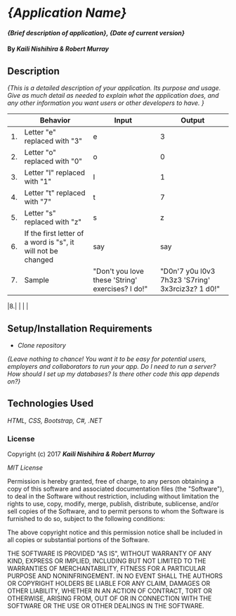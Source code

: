 # _{Application Name}_

#### _{Brief description of application}, {Date of current version}_

#### By _**Kaili Nishihira & Robert Murray**_

## Description

_{This is a detailed description of your application. Its purpose and usage.  Give as much detail as needed to explain what the application does, and any other information you want users or other developers to have. }_

|| Behavior  | Input  | Output  |
|---|---|---|---|
|1.| Letter "e" replaced with "3" | e  | 3 |
|2.| Letter "o" replaced with "0"  | o  | 0 |
|3.| Letter "I" replaced with "1"  | I  |  1 |
|4.| Letter "t" replaced with "7"  | t  |  7 |
|5.| Letter "s" replaced with "z" | s | z |
|6.| If the first letter of a word is "s", it will not be changed  | say  | say  |
|7.| Sample  | "Don't you love these 'String' exercises? I do!" | "D0n'7 y0u l0v3 7h3z3 'S7ring' 3x3rciz3z? 1 d0!"  |

|8.|   |   |   |



## Setup/Installation Requirements

* _Clone repository_


_{Leave nothing to chance! You want it to be easy for potential users, employers and collaborators to run your app. Do I need to run a server? How should I set up my databases? Is there other code this app depends on?}_

## Technologies Used

_HTML, CSS, Bootstrap, C#, .NET_

### License

Copyright (c) 2017 **_Kaili Nishihira & Robert Murray_**

*MIT License*

Permission is hereby granted, free of charge, to any person obtaining a copy
of this software and associated documentation files (the "Software"), to deal
in the Software without restriction, including without limitation the rights
to use, copy, modify, merge, publish, distribute, sublicense, and/or sell
copies of the Software, and to permit persons to whom the Software is
furnished to do so, subject to the following conditions:

The above copyright notice and this permission notice shall be included in all
copies or substantial portions of the Software.

THE SOFTWARE IS PROVIDED "AS IS", WITHOUT WARRANTY OF ANY KIND, EXPRESS OR
IMPLIED, INCLUDING BUT NOT LIMITED TO THE WARRANTIES OF MERCHANTABILITY,
FITNESS FOR A PARTICULAR PURPOSE AND NONINFRINGEMENT. IN NO EVENT SHALL THE
AUTHORS OR COPYRIGHT HOLDERS BE LIABLE FOR ANY CLAIM, DAMAGES OR OTHER
LIABILITY, WHETHER IN AN ACTION OF CONTRACT, TORT OR OTHERWISE, ARISING FROM,
OUT OF OR IN CONNECTION WITH THE SOFTWARE OR THE USE OR OTHER DEALINGS IN THE
SOFTWARE.
